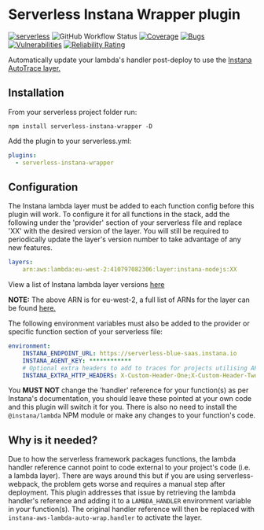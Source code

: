 # Serverless Instana Wrapper plugin

[![serverless](http://public.serverless.com/badges/v3.svg)](http://www.serverless.com) ![GitHub Workflow Status](https://img.shields.io/github/workflow/status/spamalot22/serverless-instana-wrapper/CI) [![Coverage](https://sonarcloud.io/api/project_badges/measure?project=spamalot22_serverless-instana-wrapper&metric=coverage)](https://sonarcloud.io/summary/new_code?id=spamalot22_serverless-instana-wrapper) [![Bugs](https://sonarcloud.io/api/project_badges/measure?project=spamalot22_serverless-instana-wrapper&metric=bugs)](https://sonarcloud.io/summary/new_code?id=spamalot22_serverless-instana-wrapper) [![Vulnerabilities](https://sonarcloud.io/api/project_badges/measure?project=spamalot22_serverless-instana-wrapper&metric=vulnerabilities)](https://sonarcloud.io/summary/new_code?id=spamalot22_serverless-instana-wrapper) [![Reliability Rating](https://sonarcloud.io/api/project_badges/measure?project=spamalot22_serverless-instana-wrapper&metric=reliability_rating)](https://sonarcloud.io/summary/new_code?id=spamalot22_serverless-instana-wrapper)

Automatically update your lambda's handler post-deploy to use the [Instana AutoTrace layer.](https://www.instana.com/docs/ecosystem/aws-lambda/nodejs/#instana-autotrace-setup)

## Installation

From your serverless project folder run:

`npm install serverless-instana-wrapper -D`

Add the plugin to your serverless.yml:

```yaml
plugins:
  - serverless-instana-wrapper
```

## Configuration

The Instana lambda layer must be added to each function config before this plugin will work. To configure it for all functions in the stack, add the following under the 'provider' section of your serverless file and replace 'XX' with the desired version of the layer. You will still be required to periodically update the layer's version number to take advantage of any new features.

```yaml
layers: 
    arn:aws:lambda:eu-west-2:410797082306:layer:instana-nodejs:XX
```

View a list of Instana lambda layer versions [here](https://www.ibm.com/docs/en/instana-observability/current?topic=kinesis-aws-lambda-native-tracing-nodejs#instana-lambda-layers)

**NOTE:** The above ARN is for eu-west-2, a full list of ARNs for the layer can be found [here.](https://www.instana.com/docs/ecosystem/aws-lambda/nodejs/#instana-lambda-layers)

The following environment variables must also be added to the provider or specific function section of your serverless file:

```yaml
environment:
    INSTANA_ENDPOINT_URL: https://serverless-blue-saas.instana.io
    INSTANA_AGENT_KEY: ************
    # Optional extra headers to add to traces for projects utilising API Gateway
    INSTANA_EXTRA_HTTP_HEADERS: X-Custom-Header-One;X-Custom-Header-Two
```

You **MUST NOT** change the 'handler' reference for your function(s) as per Instana's documentation, you should leave these pointed at your own code and this plugin will switch it for you. There is also no need to install the `@instana/lambda` NPM module or make any changes to your function's code.

## Why is it needed?

Due to how the serverless framework packages functions, the lambda handler reference cannot point to code external to your project's code (i.e. a lambda layer). There are ways around this but if you are using serverless-webpack, the problem gets worse and requires a manual step after deployment.
This plugin addresses that issue by retrieving the lambda handler's reference and adding it to a `LAMBDA_HANDLER` environment variable in your function(s). The original handler reference will then be replaced with `instana-aws-lambda-auto-wrap.handler` to activate the layer.
